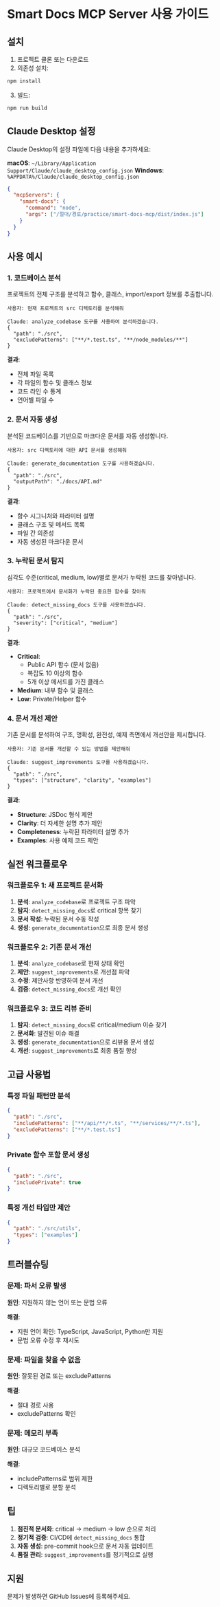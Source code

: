 # Smart Docs MCP Server 사용 가이드

## 설치

1. 프로젝트 클론 또는 다운로드
2. 의존성 설치:
```bash
npm install
```

3. 빌드:
```bash
npm run build
```

## Claude Desktop 설정

Claude Desktop의 설정 파일에 다음 내용을 추가하세요:

**macOS**: `~/Library/Application Support/Claude/claude_desktop_config.json`
**Windows**: `%APPDATA%/Claude/claude_desktop_config.json`

```json
{
  "mcpServers": {
    "smart-docs": {
      "command": "node",
      "args": ["/절대/경로/practice/smart-docs-mcp/dist/index.js"]
    }
  }
}
```

## 사용 예시

### 1. 코드베이스 분석

프로젝트의 전체 구조를 분석하고 함수, 클래스, import/export 정보를 추출합니다.

```
사용자: 현재 프로젝트의 src 디렉토리를 분석해줘

Claude: analyze_codebase 도구를 사용하여 분석하겠습니다.
{
  "path": "./src",
  "excludePatterns": ["**/*.test.ts", "**/node_modules/**"]
}
```

**결과**:
- 전체 파일 목록
- 각 파일의 함수 및 클래스 정보
- 코드 라인 수 통계
- 언어별 파일 수

### 2. 문서 자동 생성

분석된 코드베이스를 기반으로 마크다운 문서를 자동 생성합니다.

```
사용자: src 디렉토리에 대한 API 문서를 생성해줘

Claude: generate_documentation 도구를 사용하겠습니다.
{
  "path": "./src",
  "outputPath": "./docs/API.md"
}
```

**결과**:
- 함수 시그니처와 파라미터 설명
- 클래스 구조 및 메서드 목록
- 파일 간 의존성
- 자동 생성된 마크다운 문서

### 3. 누락된 문서 탐지

심각도 수준(critical, medium, low)별로 문서가 누락된 코드를 찾아냅니다.

```
사용자: 프로젝트에서 문서화가 누락된 중요한 함수를 찾아줘

Claude: detect_missing_docs 도구를 사용하겠습니다.
{
  "path": "./src",
  "severity": ["critical", "medium"]
}
```

**결과**:
- **Critical**:
  - Public API 함수 (문서 없음)
  - 복잡도 10 이상의 함수
  - 5개 이상 메서드를 가진 클래스
- **Medium**: 내부 함수 및 클래스
- **Low**: Private/Helper 함수

### 4. 문서 개선 제안

기존 문서를 분석하여 구조, 명확성, 완전성, 예제 측면에서 개선안을 제시합니다.

```
사용자: 기존 문서를 개선할 수 있는 방법을 제안해줘

Claude: suggest_improvements 도구를 사용하겠습니다.
{
  "path": "./src",
  "types": ["structure", "clarity", "examples"]
}
```

**결과**:
- **Structure**: JSDoc 형식 제안
- **Clarity**: 더 자세한 설명 추가 제안
- **Completeness**: 누락된 파라미터 설명 추가
- **Examples**: 사용 예제 코드 제안

## 실전 워크플로우

### 워크플로우 1: 새 프로젝트 문서화

1. **분석**: `analyze_codebase`로 프로젝트 구조 파악
2. **탐지**: `detect_missing_docs`로 critical 항목 찾기
3. **문서 작성**: 누락된 문서 수동 작성
4. **생성**: `generate_documentation`으로 최종 문서 생성

### 워크플로우 2: 기존 문서 개선

1. **분석**: `analyze_codebase`로 현재 상태 확인
2. **제안**: `suggest_improvements`로 개선점 파악
3. **수정**: 제안사항 반영하여 문서 개선
4. **검증**: `detect_missing_docs`로 개선 확인

### 워크플로우 3: 코드 리뷰 준비

1. **탐지**: `detect_missing_docs`로 critical/medium 이슈 찾기
2. **문서화**: 발견된 이슈 해결
3. **생성**: `generate_documentation`으로 리뷰용 문서 생성
4. **개선**: `suggest_improvements`로 최종 품질 향상

## 고급 사용법

### 특정 파일 패턴만 분석

```json
{
  "path": "./src",
  "includePatterns": ["**/api/**/*.ts", "**/services/**/*.ts"],
  "excludePatterns": ["**/*.test.ts"]
}
```

### Private 함수 포함 문서 생성

```json
{
  "path": "./src",
  "includePrivate": true
}
```

### 특정 개선 타입만 제안

```json
{
  "path": "./src/utils",
  "types": ["examples"]
}
```

## 트러블슈팅

### 문제: 파서 오류 발생

**원인**: 지원하지 않는 언어 또는 문법 오류

**해결**:
- 지원 언어 확인: TypeScript, JavaScript, Python만 지원
- 문법 오류 수정 후 재시도

### 문제: 파일을 찾을 수 없음

**원인**: 잘못된 경로 또는 excludePatterns

**해결**:
- 절대 경로 사용
- excludePatterns 확인

### 문제: 메모리 부족

**원인**: 대규모 코드베이스 분석

**해결**:
- includePatterns로 범위 제한
- 디렉토리별로 분할 분석

## 팁

1. **점진적 문서화**: critical → medium → low 순으로 처리
2. **정기적 검증**: CI/CD에 `detect_missing_docs` 통합
3. **자동 생성**: pre-commit hook으로 문서 자동 업데이트
4. **품질 관리**: `suggest_improvements`를 정기적으로 실행

## 지원

문제가 발생하면 GitHub Issues에 등록해주세요.
